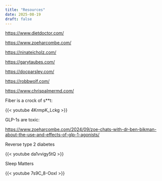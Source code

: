 ```yaml
---
title: "Resources"
date: 2025-08-19
draft: false
---
```


https://www.dietdoctor.com/

https://www.zoeharcombe.com/

https://ninateicholz.com/

https://garytaubes.com/

https://docparsley.com/

https://robbwolf.com/

https://www.chrispalmermd.com/

Fiber is a crock of s**t:

{{< youtube 4KrmpK_Lckg >}}



GLP-1s are toxic:

https://www.zoeharcombe.com/2024/09/zoe-chats-with-dr-ben-bikman-about-the-use-and-effects-of-glp-1-agonists/



Reverse type 2 diabetes

{{< youtube da1vvigy5tQ >}}



Sleep Matters

{{< youtube 7s9C_8-OoxI >}}

